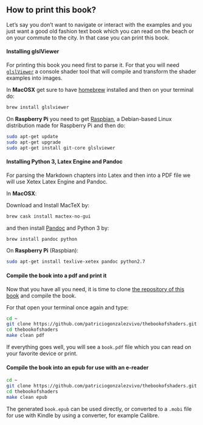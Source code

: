 ## How to print this book?

Let’s say you don’t want to navigate or interact with the examples and you just want a good old fashion text book which you can read on the beach or on your commute to the city. In that case you can print this book.


#### Installing glslViewer

For printing this book you need first to parse it. For that you will need [`glslViewer`](https://github.com/patriciogonzalezvivo/glslViewer) a console shader tool that will compile and transform the shader examples into images.

In **MacOSX** get sure to have [homebrew](http://brew.sh/) installed and then on your terminal do:

```bash
brew install glslviewer
```

On **Raspberry Pi** you need to get [Raspbian](https://www.raspberrypi.org/downloads/raspbian/), a Debian-based Linux distribution made for Raspberry Pi and then do:

```bash
sudo apt-get update
sudo apt-get upgrade
sudo apt-get install git-core glslviewer
```

#### Installing Python 3, Latex Engine and Pandoc

For parsing the Markdown chapters into Latex and then into a PDF file we will use Xetex Latex Engine and Pandoc.

In **MacOSX**:

Download and Install MacTeX by:

```bash
brew cask install mactex-no-gui
```

and then install [Pandoc](http://johnmacfarlane.net/pandoc/) and Python 3 by:

```bash
brew install pandoc python
```

On **Raspberry Pi** (Raspbian):

```bash
sudo apt-get install texlive-xetex pandoc python2.7
```

#### Compile the book into a pdf and print it

Now that you have all you need, it is time to clone [the repository of this book](https://github.com/patriciogonzalezvivo/thebookofshaders) and compile the book.

For that open your terminal once again and type:

```bash
cd ~
git clone https://github.com/patriciogonzalezvivo/thebookofshaders.git
cd thebookofshaders
make clean pdf
```

If everything goes well, you will see a `book.pdf` file which you can read on your favorite device or print.

#### Compile the book into an epub for use with an e-reader

```bash
cd ~
git clone https://github.com/patriciogonzalezvivo/thebookofshaders.git
cd thebookofshaders
make clean epub
```

The generated `book.epub` can be used directly, or converted to a `.mobi` file for use with Kindle by using a converter, for example Calibre.
